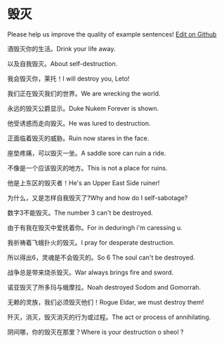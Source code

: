 # 毁灭

Please help us improve the quality of example sentences! [Edit on Github](https://github.com/jiyushe/jiyu-example-sentence-source/blob/main/chinese/huimie.md)

<p><span class="chinese">酒毁灭你的生活。</span><span class="english">Drink your life away.</span></p>

<p><span class="chinese">以及自我毁灭。</span><span class="english">About self-destruction.</span></p>

<p><span class="chinese">我会毁灭你，莱托！</span><span class="english">I will destroy you, Leto!</span></p>

<p><span class="chinese">我们正在毁灭我们的世界。</span><span class="english">We are wrecking the world.</span></p>

<p><span class="chinese">永远的毁灭公爵显示。</span><span class="english">Duke Nukem Forever is shown.</span></p>

<p><span class="chinese">他受诱惑而走向毁灭。</span><span class="english">He was lured to destruction.</span></p>

<p><span class="chinese">正面临着毁灭的威胁。</span><span class="english">Ruin now stares in the face.</span></p>

<p><span class="chinese">座垫疼痛，可以毁灭一坐。</span><span class="english">A saddle sore can ruin a ride.</span></p>

<p><span class="chinese">不像是一个应该毁灭的地方。</span><span class="english">This is not a place for ruins.</span></p>

<p><span class="chinese">他是上东区的毁灭者！</span><span class="english">He's an Upper East Side ruiner!</span></p>

<p><span class="chinese">为什么，又是怎样自我毁灭了?</span><span class="english">Why and how do I self-sabotage?</span></p>

<p><span class="chinese">数字3不能毁灭。</span><span class="english">The number 3 can't be destroyed.</span></p>

<p><span class="chinese">由于有我在毁灭中爱抚着你。</span><span class="english">For in deduringh i'm caressing u.</span></p>

<p><span class="chinese">我祈祷着飞蛾扑火的毁灭。</span><span class="english">I pray for desperate destruction.</span></p>

<p><span class="chinese">所以得出6，灵魂是不会毁灭的。</span><span class="english">So 6 The soul can't be destroyed.</span></p>

<p><span class="chinese">战争总是带来烧杀毁灭。</span><span class="english">War always brings fire and sword.</span></p>

<p><span class="chinese">诺亚毁灭了所多玛与蛾摩拉。</span><span class="english">Noah destroyed Sodom and Gomorrah.</span></p>

<p><span class="chinese">无赖的灵族，我们必须毁灭他们！</span><span class="english">Rogue Eldar, we must destroy them!</span></p>

<p><span class="chinese">歼灭，消灭，毁灭消灭的行为或过程。</span><span class="english">The act or process of annihilating.</span></p>

<p><span class="chinese">阴间哪，你的毁灭在那里？</span><span class="english">Where is your destruction o sheol ?</span></p>

